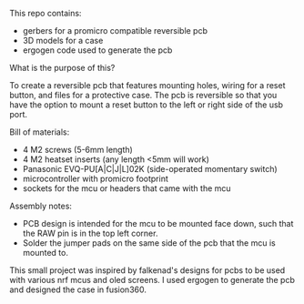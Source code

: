 This repo contains:
- gerbers for a promicro compatible reversible pcb
- 3D models for a case
- ergogen code used to generate the pcb

What is the purpose of this?

To create a reversible pcb that features mounting holes, wiring for a reset button, and files for a protective case. The pcb is reversible so that you have the option to mount a reset button to the left or right side of the usb port.

Bill of materials:
- 4 M2 screws (5-6mm length)
- 4 M2 heatset inserts (any length <5mm will work)
- Panasonic EVQ-PU[A|C|J|L]02K (side-operated momentary switch)
- microcontroller with promicro footprint
- sockets for the mcu or headers that came with the mcu

Assembly notes:
- PCB design is intended for the mcu to be mounted face down, such that the RAW pin is in the top left corner. 
- Solder the jumper pads on the same side of the pcb that the mcu is mounted to.


This small project was inspired by falkenad's designs for pcbs to be used with various nrf mcus and oled screens.
I used ergogen to generate the pcb and designed the case in fusion360.
